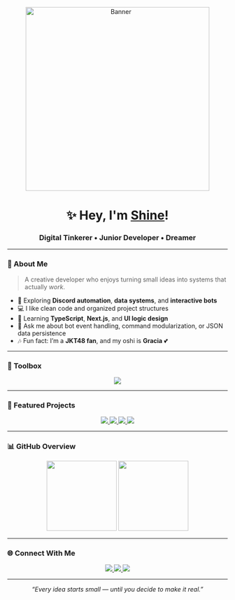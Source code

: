 <p align="center">
  <img src="https://media1.tenor.com/m/HwYtFJQO3WAAAAAd/anime-hi.gif" width="420" alt="Banner">
</p>

<h1 align="center">✨ Hey, I'm <a href="https://github.com/zlxrnn">Shine</a>!</h1>
<h3 align="center">Digital Tinkerer • Junior Developer • Dreamer</h3>

---

### 🌸 About Me
> A creative developer who enjoys turning small ideas into systems that actually *work*.

- 🧠 Exploring **Discord automation**, **data systems**, and **interactive bots**
- 💻 I like clean code and organized project structures
- 🌱 Learning **TypeScript**, **Next.js**, and **UI logic design**
- 💬 Ask me about bot event handling, command modularization, or JSON data persistence
- 🎶 Fun fact: I’m a **JKT48 fan**, and my oshi is **Gracia** 💕

---

### 🧰 Toolbox
<p align="center">
  <img src="https://skillicons.dev/icons?i=discordjs,html,css,discord,ae,figma,vscode,git" />
</p>

---

### 🚧 Featured Projects
<p align="center">
  <a href="https://github.com/zlxrnn/JKT48-Private-Message">
    <img src="https://github-readme-stats.vercel.app/api/pin/?username=zlxrnn&repo=JKT48-Private-Message&theme=midnight-purple" />
  </a>
  <a href="https://github.com/zlxrnn/Lobbyverse-Bot">
    <img src="https://github-readme-stats.vercel.app/api/pin/?username=zlxrnn&repo=Lobbyverse-Bot&theme=midnight-purple" />
  </a>
  <a href="https://github.com/zlxrnn/Gacha-Collection">
    <img src="https://github-readme-stats.vercel.app/api/pin/?username=zlxrnn&repo=Gacha-Collection&theme=midnight-purple" />
  </a>
  <a href="https://github.com/zlxrnn/Executables-Customs">
    <img src="https://github-readme-stats.vercel.app/api/pin/?username=zlxrnn&repo=Executables-Customs&theme=midnight-purple" />
  </a>
</p>

---

### 📊 GitHub Overview
<p align="center">
  <img height="160px" src="https://github-readme-stats.vercel.app/api?username=zlxrnn&show_icons=true&theme=midnight-purple&count_private=true&hide_border=true" />
  <img height="160px" src="https://github-readme-stats.vercel.app/api/top-langs/?username=zlxrnn&layout=compact&theme=midnight-purple&hide_border=true" />
</p>

---

### 🌐 Connect With Me
<p align="center">
  <a href="https://tiktok.com/@zens4.motion">
    <img src="https://img.shields.io/badge/TikTok-%40zens4.motion-black?style=flat&logo=tiktok" />
  </a>
  <a href="https://discord.gg/">
    <img src="https://img.shields.io/badge/Discord-%40shine.lxr-5865F2?style=flat&logo=discord" />
  </a>
  <a href="https://github.com/zlxrnn">
    <img src="https://img.shields.io/badge/GitHub-zlxrnn-171515?style=flat&logo=github" />
  </a>
</p>

---

<p align="center">
  <i>“Every idea starts small — until you decide to make it real.”</i>
</p>
